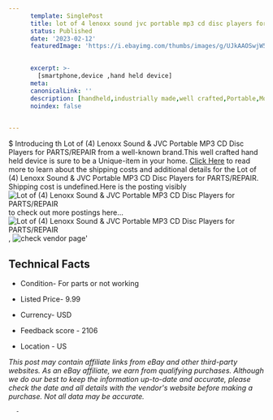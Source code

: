 ```yaml
---
      template: SinglePost
      title: lot of 4 lenoxx sound jvc portable mp3 cd disc players for parts repair
      status: Published
      date: '2023-02-12'
      featuredImage: 'https://i.ebayimg.com/thumbs/images/g/UJkAAOSwjW5eo0SH/s-l225.jpg'
       

      excerpt: >-
        [smartphone,device ,hand held device]
      meta:
      canonicalLink: ''
      description: [handheld,industrially made,well crafted,Portable,Mobile,Compact,Convenient,Lightweight,Maneuverable,Man-portable,Miniature,Carriable,Hand-held,Light,Holdable,Transportable,Mobile device,Pocket-sized,On-the-go,Wireless,Cordless,Compact size,Convenient size, smartphone,device ,hand held device]
      noindex: false
      

---
```

$
      Introducing th Lot of (4) Lenoxx Sound & JVC Portable MP3 CD Disc Players for PARTS/REPAIR from a well-known brand.This well crafted hand held device is sure to be a Unique-item in your home. [Click Here](https://www.ebay.com/itm/333583367048?hash=item4dab1e3b88%3Ag%3AUJkAAOSwjW5eo0SH&mkevt=1&mkcid=1&mkrid=711-53200-19255-0&campid=%253CePNCampaignId%253E&customid=%253CreferenceId%253E&toolid=10049) to read more to learn about the shipping costs and additional details for the Lot of (4) Lenoxx Sound & JVC Portable MP3 CD Disc Players for PARTS/REPAIR. Shipping cost is undefined.Here is the posting visibly ![Lot of (4) Lenoxx Sound & JVC Portable MP3 CD Disc Players for PARTS/REPAIR](https://i.ebayimg.com/thumbs/images/g/UJkAAOSwjW5eo0SH/s-l225.jpg) to check out more postings here... ![Lot of (4) Lenoxx Sound & JVC Portable MP3 CD Disc Players for PARTS/REPAIR](https://i.ebayimg.com/images/g/UJkAAOSwjW5eo0SH/s-l1600.jpg), ![check vendor page](https://origin-galleryplus.ebayimg.com/ws/web/333583367048_2_0_1/225x225.jpg,https://origin-galleryplus.ebayimg.com/ws/web/333583367048_3_0_1/225x225.jpg,https://origin-galleryplus.ebayimg.com/ws/web/333583367048_4_0_1/225x225.jpg,https://origin-galleryplus.ebayimg.com/ws/web/333583367048_5_0_1/225x225.jpg,https://origin-galleryplus.ebayimg.com/ws/web/333583367048_6_0_1/225x225.jpg,https://origin-galleryplus.ebayimg.com/ws/web/333583367048_7_0_1/225x225.jpg,https://origin-galleryplus.ebayimg.com/ws/web/333583367048_8_0_1/225x225.jpg,https://origin-galleryplus.ebayimg.com/ws/web/333583367048_9_0_1/225x225.jpg,https://origin-galleryplus.ebayimg.com/ws/web/333583367048_10_0_1/225x225.jpg)'

      

 ## Technical Facts 



     
      

 - Condition- For parts or not working 


      

 - Listed Price- 9.99 


      

 - Currency- USD 


      

 - Feedback score - 2106 


      

 - Location - US 


      
      

 *_This post may contain affiliate links from eBay and other third-party websites. As an eBay affiliate, we earn from qualifying purchases. Although we do our best to keep the information up-to-date and accurate, please check the date and all details with the vendor's website before making a purchase. Not all data may be accurate._*




      -
